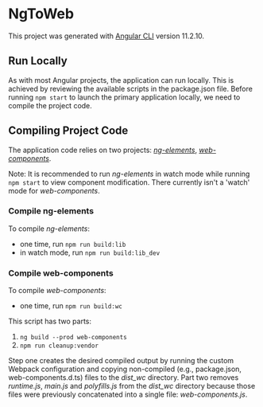 # NgToWeb

This project was generated with [Angular CLI](https://github.com/angular/angular-cli) version 11.2.10.

## Run Locally

As with most Angular projects, the application can run locally. This is achieved by reviewing the available scripts in the package.json file. Before running `npm start` to launch the primary application locally, we need to compile the project code.

## Compiling Project Code

The application code relies on two projects: [*ng-elements*](./projects/ng-elements), [*web-components*](./projects/web-components).

Note: It is recommended to run *ng-elements* in watch mode while running `npm start` to view component modification. There currently isn't a 'watch' mode for *web-components*.

### Compile ng-elements

To compile *ng-elements*:
- one time, run `npm run build:lib`
- in watch mode, run `npm run build:lib_dev`

### Compile web-components

To compile *web-components*:
- one time, run `npm run build:wc`

This script has two parts:
1. `ng build --prod web-components`
2. `npm run cleanup:vendor`

Step one creates the desired compiled output by running the custom Webpack configuration and copying non-compiled (e.g., package.json, web-components.d.ts) files to the *dist_wc* directory. Part two removes *runtime.js*, *main.js* and *polyfills.js* from the *dist_wc* directory because those files were previously concatenated into a single file: *web-components.js*.
